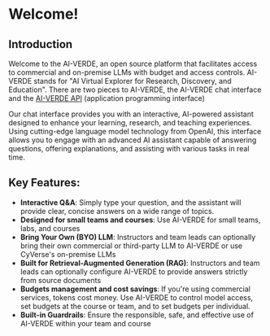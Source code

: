 # Welcome!

## Introduction

Welcome to the AI-VERDE, an open source platform that facilitates access to commercial and on-premise LLMs with budget and access controls. AI-VERDE stands for "AI Virtual Explorer for Research, Discovery, and Education". There are two pieces to AI-VERDE, the AI-VERDE chat interface and the [AI-VERDE API](api/index.md) (application programming interface)

Our chat interface provides you with an interactive, AI-powered assistant designed to enhance your learning, research, and teaching experiences. Using cutting-edge language model technology from OpenAI, this interface allows you to engage with an advanced AI assistant capable of answering questions, offering explanations, and assisting with various tasks in real time.

## Key Features:

- **Interactive Q&A**: Simply type your question, and the assistant will provide clear, concise answers on a wide range of topics.
- **Designed for small teams and courses**: Use AI-VERDE for small teams, labs, and courses
- **Bring Your Own (BYO) LLM**: Instructors and team leads can optionally bring their own commercial or third-party LLM to AI-VERDE or use CyVerse's on-premise LLMs 
- **Built for Retrieval-Augmented Generation (RAG)**: Instructors and team leads can optionally configure AI-VERDE to provide answers strictly from source documents
- **Budgets management and cost savings**: If you're using commercial services, tokens cost money. Use AI-VERDE to control model access, set budgets at the course or team, and to set budgets per individual.
- **Built-in Guardrails**: Ensure the responsible, safe, and effective use of AI-VERDE within your team and course
  
